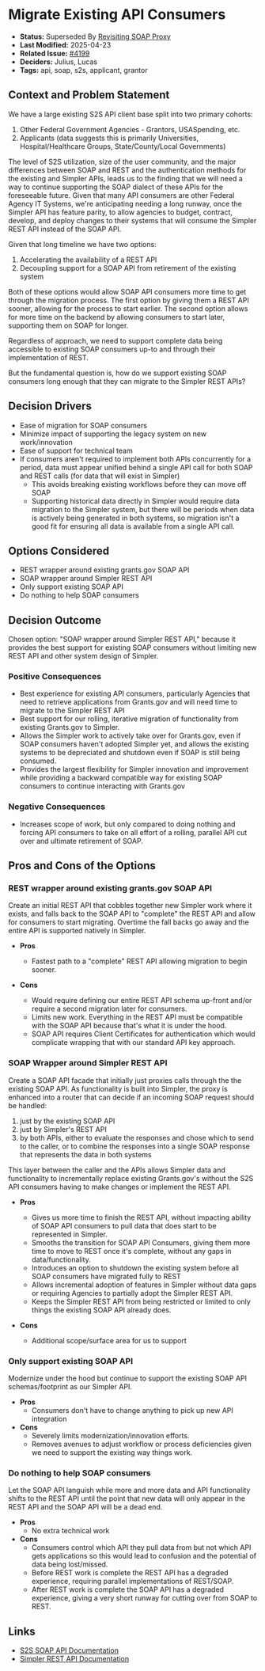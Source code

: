 # Migrate Existing API Consumers

- **Status:** Superseded By [Revisiting SOAP Proxy](../../decisions/adr/2025-05-09-revisiting-soap-proxy.md)
- **Last Modified:** 2025-04-23
- **Related Issue:** [#4199](https://github.com/HHS/simpler-grants-gov/issues/4199)
- **Deciders:** Julius, Lucas
- **Tags:** api, soap, s2s, applicant, grantor

## Context and Problem Statement

We have a large existing S2S API client base split into two primary cohorts:

1. Other Federal Government Agencies - Grantors, USASpending, etc.
2. Applicants (data suggests this is primarily Universities, Hospital/Healthcare Groups, State/County/Local Governments)

The level of S2S utilization, size of the user community, and the major differences between SOAP and REST and the authentication methods for the existing and Simpler APIs, leads us to the finding that we will need a way to continue supporting the SOAP dialect of these APIs for the foreseeable future. Given that many API consumers are other Federal Agency IT Systems, we're anticipating needing a long runway, once the Simpler API has feature parity, to allow agencies to budget, contract, develop, and deploy changes to their systems that will consume the Simpler REST API instead of the SOAP API.

Given that long timeline we have two options:

1. Accelerating the availability of a REST API
2. Decoupling support for a SOAP API from retirement of the existing system

Both of these options would allow SOAP API consumers more time to get through the migration process. The first option by giving them a REST API sooner, allowing for the process to start earlier. The second option allows for more time on the backend by allowing consumers to start later, supporting them on SOAP for longer.

Regardless of approach, we need to support complete data being accessible to existing SOAP consumers up-to and through their implementation of REST.

But the fundamental question is, how do we support existing SOAP consumers long enough that they can migrate to the Simpler REST APIs?

## Decision Drivers

- Ease of migration for SOAP consumers
- Minimize impact of supporting the legacy system on new work/innovation
- Ease of support for technical team
- If consumers aren't required to implement both APIs concurrently for a period, data must appear unified behind a single API call for both SOAP and REST calls (for data that will exist in Simpler)
  - This avoids breaking existing workflows before they can move off SOAP
  - Supporting historical data directly in Simpler would require data migration to the Simpler system, but there will be periods when data is actively being generated in both systems, so migration isn't a good fit for ensuring all data is available from a single API call.

## Options Considered

- REST wrapper around existing grants.gov SOAP API
- SOAP wrapper around Simpler REST API
- Only support existing SOAP API
- Do nothing to help SOAP consumers

## Decision Outcome

Chosen option: "SOAP wrapper around Simpler REST API," because it provides the best support for existing SOAP consumers without limiting new REST API and other system design of Simpler.

### Positive Consequences

- Best experience for existing API consumers, particularly Agencies that need to retrieve applications from Grants.gov and will need time to migrate to the Simpler REST API
- Best support for our rolling, iterative migration of functionality from existing Grants.gov to Simpler.
- Allows the Simpler work to actively take over for Grants.gov, even if SOAP consumers haven't adopted Simpler yet, and allows the existing systems to be depreciated and shutdown even if SOAP is still being consumed.
- Provides the largest flexibility for Simpler innovation and improvement while providing a backward compatible way for existing SOAP consumers to continue interacting with Grants.gov

### Negative Consequences

- Increases scope of work, but only compared to doing nothing and forcing API consumers to take on all effort of a rolling, parallel API cut over and ultimate retirement of SOAP.

## Pros and Cons of the Options

### REST wrapper around existing grants.gov SOAP API

Create an initial REST API that cobbles together new Simpler work where it exists, and falls back to the SOAP API to "complete" the REST API and allow for consumers to start migrating. Overtime the fall backs go away and the entire API is supported natively in Simpler.

- **Pros**

  - Fastest path to a "complete" REST API allowing migration to begin sooner.

- **Cons**

  - Would require defining our entire REST API schema up-front and/or require a second migration later for consumers.
  - Limits new work. Everything in the REST API must be compatible with the SOAP API because that's what it is under the hood.
  - SOAP API requires Client Certificates for authentication which would complicate wrapping that with our standard API key approach.

### SOAP Wrapper around Simpler REST API

Create a SOAP API facade that initially just proxies calls through the the existing SOAP API. As functionality is built into Simpler, the proxy is enhanced into a router that can decide if an incoming SOAP request should be handled:

1. just by the existing SOAP API
2. just by Simpler's REST API
3. by both APIs, either to evaluate the responses and chose which to send to the caller, or to combine the responses into a single SOAP response that represents the data in both systems

This layer between the caller and the APIs allows Simpler data and functionality to incrementally replace existing Grants.gov's without the S2S API consumers having to make changes or implement the REST API.

- **Pros**

  - Gives us more time to finish the REST API, without impacting ability of SOAP API consumers to pull data that does start to be represented in Simpler.
  - Smooths the transition for SOAP API Consumers, giving them more time to move to REST once it's complete, without any gaps in data/functionality.
  - Introduces an option to shutdown the existing system before all SOAP consumers have migrated fully to REST
  - Allows incremental adoption of features in Simpler without data gaps or requiring Agencies to partially adopt the Simpler REST API.
  - Keeps the Simpler REST API from being restricted or limited to only things the existing SOAP API already does.

- **Cons**

  - Additional scope/surface area for us to support

### Only support existing SOAP API

Modernize under the hood but continue to support the existing SOAP API schemas/footprint as our Simpler API.

- **Pros**
  - Consumers don't have to change anything to pick up new API integration
- **Cons**
  - Severely limits modernization/innovation efforts.
  - Removes avenues to adjust workflow or process deficiencies given we need to support the existing way things work.

### Do nothing to help SOAP consumers

Let the SOAP API languish while more and more data and API functionality shifts to the REST API until the point that new data will only appear in the REST API and the SOAP API will be a dead end.

- **Pros**
  - No extra technical work
- **Cons**
  - Consumers control which API they pull data from but not which API gets applications so this would lead to confusion and the potential of data being lost/missed.
  - Before REST work is complete the REST API has a degraded experience, requiring parallel implementations of REST/SOAP.
  - After REST work is complete the SOAP API has a degraded experience, giving a very short runway for cutting over from SOAP to REST.

## Links

- [S2S SOAP API Documentation](https://www.grants.gov/system-to-system)
- [Simpler REST API Documentation](https://api.simpler.grants.gov/docs)
